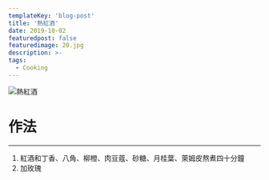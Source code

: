 ```yaml
---
templateKey: 'blog-post'
title: '熱紅酒'
date: 2019-10-02
featuredpost: false
featuredimage: 20.jpg
description: >-
tags:
  - Cooking
---
```

![熱紅酒](/20.jpg)

# 作法
___
  
1.  紅酒和丁香、八角、柳橙、肉豆蔻、砂糖、月桂葉、萊姆皮熬煮四十分鐘
2.  加玫瑰

